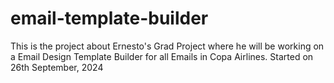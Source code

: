 # email-template-builder
This is the project about Ernesto's Grad Project where he will be working on a Email Design Template Builder for all Emails in Copa Airlines. Started on 26th September, 2024
